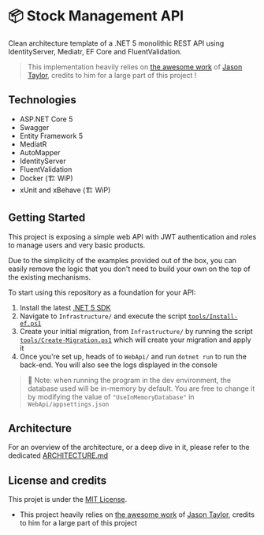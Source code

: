 # 📦 Stock Management API

Clean architecture template of a .NET 5 monolithic REST API using
IdentityServer, Mediatr, EF Core and FluentValidation.

> This implementation heavily relies on
> [the awesome work](https://github.com/jasontaylordev/CleanArchitecture) of
> [Jason Taylor](https://github.com/jasontaylordev), credits to him for a large
> part of this project !

## Technologies

- ASP.NET Core 5
- Swagger
- Entity Framework 5
- MediatR
- AutoMapper
- IdentityServer
- FluentValidation
- Docker (🏗 WiP)
- xUnit and xBehave (🏗 WiP)

## Getting Started

This project is exposing a simple web API with JWT authentication and roles to
manage users and very basic products.

Due to the simplicity of the examples provided out of the box, you can easily
remove the logic that you don't need to build your own on the top of the
existing mechanisms.

To start using this repository as a foundation for your API:

1. Install the latest [.NET 5 SDK](https://dotnet.microsoft.com/download/dotnet/5.0)
1. Navigate to `Infrastructure/` and execute the script [`tools/Install-ef.ps1`](./tools/Install-ef.ps1)
1. Create your initial migration, from `Infrastructure/` by running the script [`tools/Create-Migration.ps1`](./tools/Create-Migration.ps1) which will create your migration and apply it
1. Once you're set up, heads of to `WebApi/` and run `dotnet run` to run the back-end. You will also see the logs displayed in the console

> 📑 Note: when running the program in the dev environment, the database used
> will be in-memory by default. You are free to change it by modifying the value
> of `"UseInMemoryDatabase"` in `WebApi/appsettings.json`

## Architecture

For an overview of the architecture, or a deep dive in it, please refer to the
dedicated [ARCHITECTURE.md](./ARCHITECTURE.md)

## License and credits

This projet is under the [MIT License](./LICENSE).

- This project heavily relies on
  [the awesome work](https://github.com/jasontaylordev/CleanArchitecture)
  of [Jason Taylor](https://github.com/jasontaylordev), credits to him for a
  large part of this project
